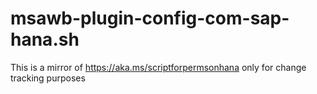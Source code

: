 # msawb-plugin-config-com-sap-hana.sh
This is a mirror of https://aka.ms/scriptforpermsonhana
only for change tracking purposes
